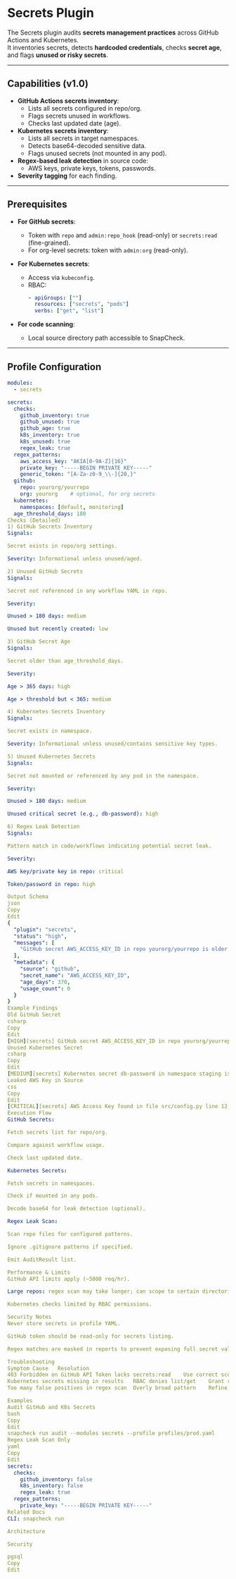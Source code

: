 # Secrets Plugin

The Secrets plugin audits **secrets management practices** across GitHub Actions and Kubernetes.  
It inventories secrets, detects **hardcoded credentials**, checks **secret age**, and flags **unused or risky secrets**.

---

## Capabilities (v1.0)

- **GitHub Actions secrets inventory**:
  - Lists all secrets configured in repo/org.
  - Flags secrets unused in workflows.
  - Checks last updated date (age).
- **Kubernetes secrets inventory**:
  - Lists all secrets in target namespaces.
  - Detects base64-decoded sensitive data.
  - Flags unused secrets (not mounted in any pod).
- **Regex-based leak detection** in source code:
  - AWS keys, private keys, tokens, passwords.
- **Severity tagging** for each finding.

---

## Prerequisites

- **For GitHub secrets**:
  - Token with `repo` and `admin:repo_hook` (read-only) or `secrets:read` (fine-grained).
  - For org-level secrets: token with `admin:org` (read-only).

- **For Kubernetes secrets**:
  - Access via `kubeconfig`.
  - RBAC:
    ```yaml
    - apiGroups: [""]
      resources: ["secrets", "pods"]
      verbs: ["get", "list"]
    ```

- **For code scanning**:
  - Local source directory path accessible to SnapCheck.

---

## Profile Configuration

```yaml
modules:
  - secrets

secrets:
  checks:
    github_inventory: true
    github_unused: true
    github_age: true
    k8s_inventory: true
    k8s_unused: true
    regex_leak: true
  regex_patterns:
    aws_access_key: "AKIA[0-9A-Z]{16}"
    private_key: "-----BEGIN PRIVATE KEY-----"
    generic_token: "[A-Za-z0-9_\\-]{20,}"
  github:
    repo: yourorg/yourrepo
    org: yourorg    # optional, for org secrets
  kubernetes:
    namespaces: [default, monitoring]
  age_threshold_days: 180
Checks (Detailed)
1) GitHub Secrets Inventory
Signals:

Secret exists in repo/org settings.

Severity: Informational unless unused/aged.

2) Unused GitHub Secrets
Signals:

Secret not referenced in any workflow YAML in repo.

Severity:

Unused > 180 days: medium

Unused but recently created: low

3) GitHub Secret Age
Signals:

Secret older than age_threshold_days.

Severity:

Age > 365 days: high

Age > threshold but < 365: medium

4) Kubernetes Secrets Inventory
Signals:

Secret exists in namespace.

Severity: Informational unless unused/contains sensitive key types.

5) Unused Kubernetes Secrets
Signals:

Secret not mounted or referenced by any pod in the namespace.

Severity:

Unused > 180 days: medium

Unused critical secret (e.g., db-password): high

6) Regex Leak Detection
Signals:

Pattern match in code/workflows indicating potential secret leak.

Severity:

AWS key/private key in repo: critical

Token/password in repo: high

Output Schema
json
Copy
Edit
{
  "plugin": "secrets",
  "status": "high",
  "messages": [
    "GitHub secret AWS_ACCESS_KEY_ID in repo yourorg/yourrepo is older than 365 days"
  ],
  "metadata": {
    "source": "github",
    "secret_name": "AWS_ACCESS_KEY_ID",
    "age_days": 370,
    "usage_count": 0
  }
}
Example Findings
Old GitHub Secret
csharp
Copy
Edit
[HIGH][secrets] GitHub secret AWS_ACCESS_KEY_ID in repo yourorg/yourrepo is older than 365 days
Unused Kubernetes Secret
csharp
Copy
Edit
[MEDIUM][secrets] Kubernetes secret db-password in namespace staging is unused
Leaked AWS Key in Source
css
Copy
Edit
[CRITICAL][secrets] AWS Access Key found in file src/config.py line 12
Execution Flow
GitHub Secrets:

Fetch secrets list for repo/org.

Compare against workflow usage.

Check last updated date.

Kubernetes Secrets:

Fetch secrets in namespaces.

Check if mounted in any pods.

Decode base64 for leak detection (optional).

Regex Leak Scan:

Scan repo files for configured patterns.

Ignore .gitignore patterns if specified.

Emit AuditResult list.

Performance & Limits
GitHub API limits apply (~5000 req/hr).

Large repos: regex scan may take longer; can scope to certain directories.

Kubernetes checks limited by RBAC permissions.

Security Notes
Never store secrets in profile YAML.

GitHub token should be read-only for secrets listing.

Regex matches are masked in reports to prevent exposing full secret values.

Troubleshooting
Symptom	Cause	Resolution
403 Forbidden on GitHub API	Token lacks secrets:read	Use correct scope or fine-grained token
Kubernetes secrets missing in results	RBAC denies list/get	Grant read access in target namespaces
Too many false positives in regex scan	Overly broad pattern	Refine regex_patterns in profile

Examples
Audit GitHub and K8s Secrets
bash
Copy
Edit
snapcheck run audit --modules secrets --profile profiles/prod.yaml
Regex Leak Scan Only
yaml
Copy
Edit
secrets:
  checks:
    github_inventory: false
    k8s_inventory: false
    regex_leak: true
  regex_patterns:
    private_key: "-----BEGIN PRIVATE KEY-----"
Related Docs
CLI: snapcheck run

Architecture

Security

pgsql
Copy
Edit
